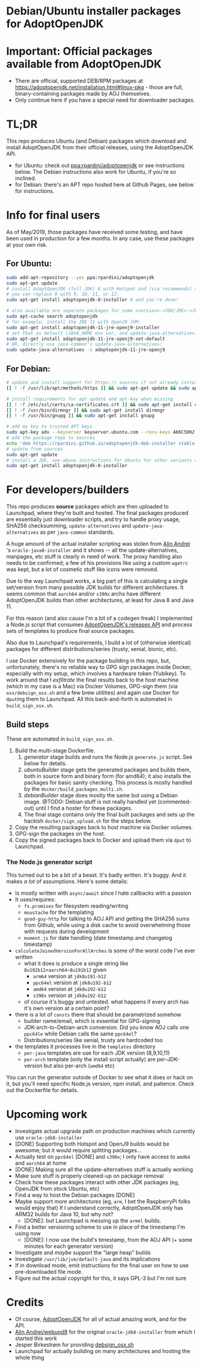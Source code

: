# Debian/Ubuntu installer packages for AdoptOpenJDK

# Important: Official packages available from AdoptOpenJDK

- There are official, supported DEB/RPM packages at https://adoptopenjdk.net/installation.html#linux-pkg - those are full, binary-containing packages made by AOJ themselves.
- Only continue here if you have a special need for downloader packages.

# TL;DR

This repo produces Ubuntu (and Debian) packages which download and install AdoptOpenJDK from 
their official releases, using the AdoptOpenJDK API. 

- for Ubuntu: check out [ppa:rpardini/adoptopenjdk](https://launchpad.net/~rpardini/+archive/ubuntu/adoptopenjdk) 
  or see instructions below. The Debian instructions also work for Ubuntu, if you're so inclined.
- for Debian: there's an APT repo hosted here at Github Pages, see below for instructions.

# Info for final users

As of May/2019, those packages have received some testing, and have been used in production for a few months.
In any case, use these packages at your own risk. 

## For Ubuntu:

```bash
sudo add-apt-repository --yes ppa:rpardini/adoptopenjdk
sudo apt-get update
# install AdoptOpenJDK (full JDK) 8 with Hotspot and (via recommends) set it as the system default
# you can replace 8 with 9, 10, 11, or 12.
sudo apt-get install adoptopenjdk-8-installer # and you're done!

# also available are separate packages for some <version>-<JDK/JRE>-<JVM> combinations, # to get a complete listing use:  
sudo apt-cache search adoptopenjdk
# for example, install the JRE 11 with OpenJ9 JVM:
sudo apt-get install adoptopenjdk-11-jre-openj9-installer
# set that as default (JAVA_HOME env var, and update-java-alternatives)
sudo apt-get install adoptopenjdk-11-jre-openj9-set-default
# OR, directly use java-common's update-java-alternatives:
sudo update-java-alternatives -s adoptopenjdk-11-jre-openj9
```

## For Debian:

```bash
# update and install support for https:// sources if not already installed
[[ ! -f /usr/lib/apt/methods/https ]] && sudo apt-get update && sudo apt-get install apt-transport-https

# install requirements for apt update and apt-key when missing
[[ ! -f /etc/ssl/certs/ca-certificates.crt ]] && sudo apt-get install ca-certificates
[[ ! -f /usr/bin/dirmngr ]] && sudo apt-get install dirmngr
[[ ! -f /usr/bin/gnupg ]] && sudo apt-get install gnupg

# add my key to trusted APT keys 
sudo apt-key adv --keyserver keyserver.ubuntu.com --recv-keys A66C5D02
# add the package repo to sources 
echo 'deb https://rpardini.github.io/adoptopenjdk-deb-installer stable main' > /etc/apt/sources.list.d/rpardini-aoj.list 
# update from sources
sudo apt-get update 
# install a JDK, see above instructions for Ubuntu for other variants as well
sudo apt-get install adoptopenjdk-8-installer
```

# For developers/builders

This repo produces **source** packages which are then uploaded to Launchpad, 
where they're built and hosted. The final packages produced are essentially
just downloader scripts, and try to handle proxy usage, SHA256 checksumming,
`update-alternatives` and `update-java-alternatives` as per `java-common` standards.

A huge amount of the actual installer scripting was stolen from [Alin Andrei](https://launchpad.net/~webupd8team/+archive/ubuntu/java)
's `oracle-java8-installer`
and it shows -- all the update-alternatives, manpages, etc stuff is clearly in need of work.
The proxy handling also needs to be confirmed; a few of his provisions like using a custom 
`wgetrc` was kept, but a lot of cosmetic stuff like icons were removed.

Due to the way Launchpad works, a big part of this is calculating a single set/version
from many possible JDK builds for different architectures. It seems common that `aarch64` 
and/or `s390x` archs have different AdoptOpenJDK builds than other architectures, at least
for Java 8 and Java 11. 

For this reason (and also cause I'm a bit of a codegen freak) I implemented a Node.js
script that consumes [AdoptOpenJDK's releases API](https://api.adoptopenjdk.net/) and process sets 
of templates to produce final source packages.

Also due to Launchpad's requirements, I build a lot of (otherwise identical) packages for
different distributions/series (trusty, xenial, bionic, etc).

I use Docker extensively for the package building in this repo, but, unfortunately, 
there's no reliable way to GPG sign packages inside Docker, especially with my setup,
which involves a hardware token (Yubikey). To work around that I _exfiltrate_ the final
results back to the host machine (which in my case is a Mac) via Docker Volumes, 
GPG-sign them (via `osx/debsign_osx.sh` and a few brew utilities) and again use Docker
for `dput`ing them to Launchpad. All this back-and-forth is automated in `build_sign_osx.sh`.

## Build steps

These are automated in `build_sign_osx.sh`.

1. Build the multi-stage Dockerfile.
   1. _generator_ stage builds and runs the Node.js `generate.js` script. See below for details.
   2. _ubuntuBuilder_ stage gets the generated packages and builds them, both in source form
      and binary form (for amd64); it also installs the packages for basic sanity checking.
      This process is mostly handled by the `docker/build_packages_multi.sh`.
   3. _debianBuilder_ stage does mostly the same but using a Debian image. @TODO: Debian stuff
      is not really handled yet (commented-out) until I find a hoster for these packages.
   4. The final stage contains only the final built packages and sets up the hackish 
      `docker/sign_upload.sh` for the steps below.
2. Copy the resulting packages back to host machine via Docker volumes.
3. GPG-sign the packages on the host.
4. Copy the signed packages back to Docker and upload them via `dput` to Launchpad.

### The Node.js generator script

This turned out to be a bit of a beast. It's badly written. It's buggy. And it makes *a lot*
of assumptions. Here's some details:

- Is mostly written with `async/await` since I hate callbacks with a passion
- It uses/requires:
  - `fs.promises` for filesystem reading/writing
  - `moustache` for the templating
  - `good-guy-http` for talking to AOJ API and getting the SHA256 sums from Github, while using
    a disk cache to avoid overwhelming those with requests during development
  - `moment.js` for date handling (date timestamp and changelog timestamp)
- `calculateJoinedVersionForAllArches` is some of the worst code I've ever written
  - what it does is produce a single string like `8u192b12+aarch64~8u191b12` given
    * `arm64` version at `jdk8u191-b12`
    * `ppc64el` version at `jdk8u192-b12`
    * `amd64` version at `jdk8u192-b12`
    * `s390x` version at `jdk8u192-b12`
  - of course it's buggy and untested. what happens if every arch has it's own version at a certain point?
- there is a lot of `consts` there that should be parametrized somehow 
  - builder name/email, which is essential for GPG-signing
  - JDK-arch-to-Debian-arch conversion. Did you know AOJ calls one `ppc64le` while Debian calls the same `ppc64el`?
  - Distributions/series like xenial, trusty are hardcoded too
- the templates it processes live in the `templates` directory
  - `per-java` templates are use for each JDK version (8,9,10,11)
  - `per-arch` template (only the install script actually) are per-JDK-version but also per-arch (`amd64` etc)

You can run the generator outside of Docker to see what it does or hack on it,
but you'll need specific Node.js version, npm install, and patience. Check out the Dockerfile
for details.


# Upcoming work

* Investigate actual upgrade path on production machines which currently use `oracle-jdk8-installer`
* [DONE] Supporting both Hotspot and OpenJ9 builds would be awesome; but it would require splitting packages...
* Actually test on `ppc64el` [DONE] and `s390x`; I only have access to `amd64` and `aarch64` at home
* [DONE] Making sure all the update-alternatives stuff is actually working
* Make sure stuff is properly cleaned-up on package removal
* Check how these packages interact with other JDK packages (eg, OpenJDK from stock Ubuntu, etc)
* Find a way to host the Debian packages [DONE]
* Maybe support more architectures (eg, `arm`, I bet the RaspberryPi folks would enjoy that)
  If I understand correctly, AdoptOpenJDK only has ARM32 builds for Java 10, but why not?
  * [DONE]: but Launchpad is messing up the `armel` builds. 
* Find a better versioning scheme to use in place of the timestamp I'm using now
  * [DONE]: I now use the build's timestamp, from the AOJ API (+ some minutes for each generator version)
* Investigate and _maybe_ support the "large heap" builds
* Investigate `/usr/lib/jvm/default-java` and its implications
* If in download mode, emit instructions for the final user on how to use pre-downloaded file mode.
* Figure out the actual copyright for this, it says GPL-3 but I'm not sure

# Credits

* Of course, [AdoptOpenJDK](https://adoptopenjdk.net/) for all of actual amazing work, and for the API.
* [Alin Andrei/webupd8](https://launchpad.net/~webupd8team/+archive/ubuntu/java) for the original `oracle-jdk8-installer` from which I started this work
* Jesper Birkestrøm for providing [debsign_osx.sh](https://gist.github.com/birkestroem/ad4866ae7b823820bf51)
* Launchpad for actually building on many architectures and hosting the whole thing
